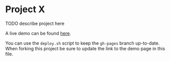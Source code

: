 # Project X

TODO describe project here

A live demo can be found [here](http://NYU-CS6313-Projects.github.io/sp2015-group15/).

You can use the `deploy.sh` script to keep the `gh-pages` branch up-to-date.
When forking this project be sure to update the link to the demo page in this file.
